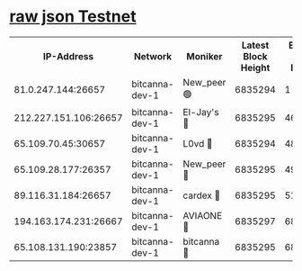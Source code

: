 [raw json Testnet](https://rpc-check.bcat.stavr.tech/bcat/rpc-bcat-result.json)
=


<table><tr><th>IP-Address</th><th>Network</th><th>Moniker</th><th>Latest Block Height</th><th>Earliest Block Height</th><th>Catching Up</th><th>Tx Index</th><th>Voting Power</th><th>Scan Time</th></tr><tr><td>81.0.247.144:26657</td><td>bitcanna-dev-1</td><td>New_peer 🟢</td><td>6835294</td><td>1</td><td>False</td><td>on</td><td>0</td><td>2024-03-11T20:10:35.164895974UTC</td></tr><tr><td>212.227.151.106:26657</td><td>bitcanna-dev-1</td><td>El-Jay's 🔴</td><td>6835295</td><td>4670391</td><td>False</td><td>on</td><td>2218364</td><td>2024-03-11T20:10:41.829015352UTC</td></tr><tr><td>65.109.70.45:30657</td><td>bitcanna-dev-1</td><td>L0vd 🔴</td><td>6835294</td><td>4828155</td><td>False</td><td>on</td><td>308120</td><td>2024-03-11T20:10:35.474945039UTC</td></tr><tr><td>65.109.28.177:26357</td><td>bitcanna-dev-1</td><td>New_peer 🔴</td><td>6835295</td><td>4952911</td><td>False</td><td>on</td><td>2237167</td><td>2024-03-11T20:10:42.476380416UTC</td></tr><tr><td>89.116.31.184:26657</td><td>bitcanna-dev-1</td><td>cardex 🔴</td><td>6835295</td><td>5185001</td><td>False</td><td>on</td><td>1</td><td>2024-03-11T20:10:42.147077584UTC</td></tr><tr><td>194.163.174.231:26667</td><td>bitcanna-dev-1</td><td>AVIAONE 🔴</td><td>6835297</td><td>6821821</td><td>False</td><td>on</td><td>1949865</td><td>2024-03-11T20:10:51.206821313UTC</td></tr><tr><td>65.108.131.190:23857</td><td>bitcanna-dev-1</td><td>bitcanna 🔴</td><td>6835295</td><td>6831295</td><td>False</td><td>off</td><td>378646</td><td>2024-03-11T20:10:42.772177884UTC</td></tr></table>